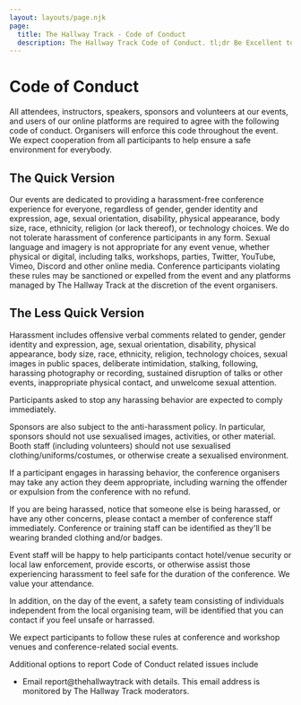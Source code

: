 ```yaml
---
layout: layouts/page.njk
page:
  title: The Hallway Track - Code of Conduct
  description: The Hallway Track Code of Conduct. tl;dr Be Excellent to one another.
---
```


# Code of Conduct

All attendees, instructors, speakers, sponsors and volunteers at our events, and users of our online platforms are required to agree with the following code of conduct. Organisers will enforce this code throughout the event. We expect cooperation from all participants to help ensure a safe environment for everybody.

## The Quick Version

Our events are dedicated to providing a harassment-free conference experience for everyone, regardless of gender, gender identity and expression, age, sexual orientation, disability, physical appearance, body size, race, ethnicity, religion (or lack thereof), or technology choices. We do not tolerate harassment of conference participants in any form. Sexual language and imagery is not appropriate for any event venue, whether physical or digital, including talks, workshops, parties, Twitter, YouTube, Vimeo, Discord and other online media. Conference participants violating these rules may be sanctioned or expelled from the event and any platforms managed by The Hallway Track at the discretion of the event organisers.

## The Less Quick Version

Harassment includes offensive verbal comments related to gender, gender identity and expression, age, sexual orientation, disability, physical appearance, body size, race, ethnicity, religion, technology choices, sexual images in public spaces, deliberate intimidation, stalking, following, harassing photography or recording, sustained disruption of talks or other events, inappropriate physical contact, and unwelcome sexual attention.

Participants asked to stop any harassing behavior are expected to comply immediately.

Sponsors are also subject to the anti-harassment policy. In particular, sponsors should not use sexualised images, activities, or other material. Booth staff (including volunteers) should not use sexualised clothing/uniforms/costumes, or otherwise create a sexualised environment.

If a participant engages in harassing behavior, the conference organisers may take any action they deem appropriate, including warning the offender or expulsion from the conference with no refund.

If you are being harassed, notice that someone else is being harassed, or have any other concerns, please contact a member of conference staff immediately. Conference or training staff can be identified as they'll be wearing branded clothing and/or badges.

Event staff will be happy to help participants contact hotel/venue security or local law enforcement, provide escorts, or otherwise assist those experiencing harassment to feel safe for the duration of the conference. We value your attendance.

In addition, on the day of the event, a safety team consisting of individuals independent from the local organising team, will be identified that you can contact if you feel unsafe or harrassed.

We expect participants to follow these rules at conference and workshop venues and conference-related social events.

Additional options to report Code of Conduct related issues include

- Email report@thehallwaytrack with details. This email address is monitored by The Hallway Track moderators.
